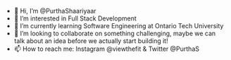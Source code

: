 - 👋 Hi, I’m @PurthaShaariyaar
- 👀 I’m interested in Full Stack Development
- 🌱 I’m currently learning Software Engineering at Ontario Tech University
- 💞️ I’m looking to collaborate on something challenging, maybe we can talk about an idea before we actually start building it!
- 📫 How to reach me: Instagram @viewthefit & Twitter @PurthaS

<!---
PurthaShaariyaar/PurthaShaariyaar is a ✨ special ✨ repository because its `README.md` (this file) appears on your GitHub profile.
You can click the Preview link to take a look at your changes.
--->
